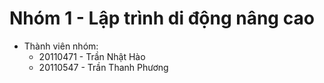 # Nhóm 1 - Lập trình di động nâng cao
* Thành viên nhóm:
  * 20110471 - Trần Nhật Hào
  * 20110547 - Trần Thanh Phương
